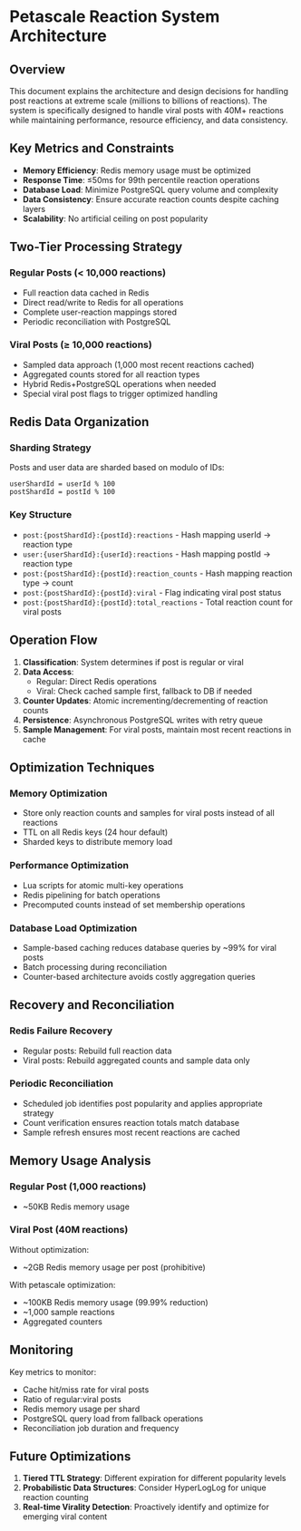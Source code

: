 # Petascale Reaction System Architecture

## Overview

This document explains the architecture and design decisions for handling post reactions at extreme scale (millions to billions of reactions). The system is specifically designed to handle viral posts with 40M+ reactions while maintaining performance, resource efficiency, and data consistency.

## Key Metrics and Constraints

- **Memory Efficiency**: Redis memory usage must be optimized
- **Response Time**: ≤50ms for 99th percentile reaction operations
- **Database Load**: Minimize PostgreSQL query volume and complexity
- **Data Consistency**: Ensure accurate reaction counts despite caching layers
- **Scalability**: No artificial ceiling on post popularity

## Two-Tier Processing Strategy

### Regular Posts (< 10,000 reactions)

- Full reaction data cached in Redis
- Direct read/write to Redis for all operations
- Complete user-reaction mappings stored
- Periodic reconciliation with PostgreSQL

### Viral Posts (≥ 10,000 reactions)

- Sampled data approach (1,000 most recent reactions cached)
- Aggregated counts stored for all reaction types
- Hybrid Redis+PostgreSQL operations when needed
- Special viral post flags to trigger optimized handling

## Redis Data Organization

### Sharding Strategy

Posts and user data are sharded based on modulo of IDs:

```
userShardId = userId % 100
postShardId = postId % 100
```

### Key Structure

- `post:{postShardId}:{postId}:reactions` - Hash mapping userId → reaction type
- `user:{userShardId}:{userId}:reactions` - Hash mapping postId → reaction type
- `post:{postShardId}:{postId}:reaction_counts` - Hash mapping reaction type → count
- `post:{postShardId}:{postId}:viral` - Flag indicating viral post status
- `post:{postShardId}:{postId}:total_reactions` - Total reaction count for viral posts

## Operation Flow

1. **Classification**: System determines if post is regular or viral
2. **Data Access**:
   - Regular: Direct Redis operations
   - Viral: Check cached sample first, fallback to DB if needed
3. **Counter Updates**: Atomic incrementing/decrementing of reaction counts
4. **Persistence**: Asynchronous PostgreSQL writes with retry queue
5. **Sample Management**: For viral posts, maintain most recent reactions in cache

## Optimization Techniques

### Memory Optimization

- Store only reaction counts and samples for viral posts instead of all reactions
- TTL on all Redis keys (24 hour default)
- Sharded keys to distribute memory load

### Performance Optimization

- Lua scripts for atomic multi-key operations
- Redis pipelining for batch operations
- Precomputed counts instead of set membership operations

### Database Load Optimization

- Sample-based caching reduces database queries by ~99% for viral posts
- Batch processing during reconciliation
- Counter-based architecture avoids costly aggregation queries

## Recovery and Reconciliation

### Redis Failure Recovery

- Regular posts: Rebuild full reaction data
- Viral posts: Rebuild aggregated counts and sample data only

### Periodic Reconciliation

- Scheduled job identifies post popularity and applies appropriate strategy
- Count verification ensures reaction totals match database
- Sample refresh ensures most recent reactions are cached

## Memory Usage Analysis

### Regular Post (1,000 reactions)

- ~50KB Redis memory usage

### Viral Post (40M reactions)

Without optimization:

- ~2GB Redis memory usage per post (prohibitive)

With petascale optimization:

- ~100KB Redis memory usage (99.99% reduction)
- ~1,000 sample reactions
- Aggregated counters

## Monitoring

Key metrics to monitor:

- Cache hit/miss rate for viral posts
- Ratio of regular:viral posts
- Redis memory usage per shard
- PostgreSQL query load from fallback operations
- Reconciliation job duration and frequency

## Future Optimizations

1. **Tiered TTL Strategy**: Different expiration for different popularity levels
2. **Probabilistic Data Structures**: Consider HyperLogLog for unique reaction counting
3. **Real-time Virality Detection**: Proactively identify and optimize for emerging viral content
